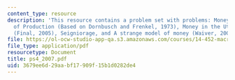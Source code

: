 ```yaml
---
content_type: resource
description: 'This resource contains a problem set with problems: Money as a Factor
  of Production (Based on Dornbusch and Frenkel, 1973), Money in the Utility Function
  (Final, 2005), Seigniorage, and A strange model of money (Waiver, 2005).'
file: https://ol-ocw-studio-app-qa.s3.amazonaws.com/courses/14-452-macroeconomic-theory-ii-spring-2007/3679ee6d29aabf17909f15b1d0282de4_ps4_2007.pdf
file_type: application/pdf
resourcetype: Document
title: ps4_2007.pdf
uid: 3679ee6d-29aa-bf17-909f-15b1d0282de4
---
```


